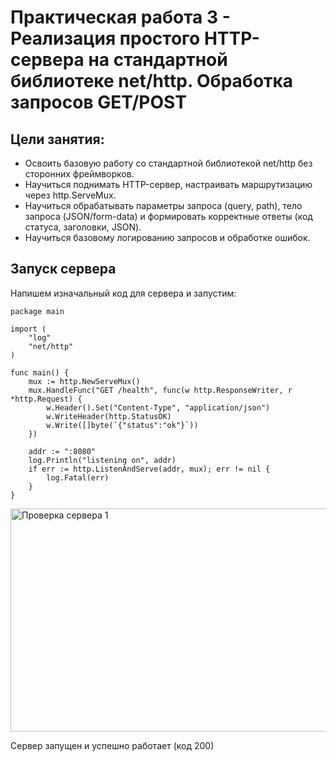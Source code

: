 # Практическая работа 3 - Реализация простого HTTP-сервера на стандартной библиотеке net/http. Обработка запросов GET/POST

## Цели занятия:   
* Освоить базовую работу со стандартной библиотекой net/http без сторонних фреймворков.   
*	Научиться поднимать HTTP-сервер, настраивать маршрутизацию через http.ServeMux.   
* Научиться обрабатывать параметры запроса (query, path), тело запроса (JSON/form-data) и формировать корректные ответы (код статуса, заголовки, JSON).   
* Научиться базовому логированию запросов и обработке ошибок.
  
## Запуск сервера

Напишем изначальный код для сервера и запустим:

```
package main

import (
	"log"
	"net/http"
)

func main() {
	mux := http.NewServeMux()
	mux.HandleFunc("GET /health", func(w http.ResponseWriter, r *http.Request) {
		w.Header().Set("Content-Type", "application/json")
		w.WriteHeader(http.StatusOK)
		w.Write([]byte(`{"status":"ok"}`))
	})

	addr := ":8080"
	log.Println("listening on", addr)
	if err := http.ListenAndServe(addr, mux); err != nil {
		log.Fatal(err)
	}
}
```

<img width="952" height="357" alt="Проверка сервера 1" src="https://github.com/user-attachments/assets/89cb9dcc-df80-4d3a-808a-e799c0914224" />  

Сервер запущен и успешно работает (код 200)  


